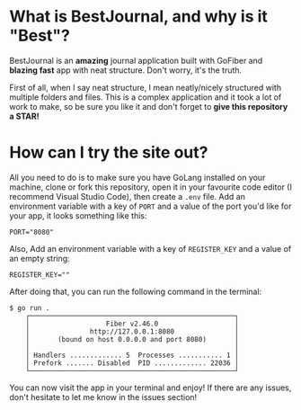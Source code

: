# What is BestJournal, and why is it "Best"?

BestJournal is an **amazing** journal application built with GoFiber and **blazing fast** app with neat structure. Don't worry, it's the truth.

First of all, when I say neat structure, I mean neatly/nicely structured with multiple folders and files. This is a complex application and it took a lot of work to make, so be sure you like it and don't forget to **give this repository a STAR!**

# How can I try the site out?

All you need to do is to make sure you have GoLang installed on your machine, clone or fork this repository, open it in your favourite code editor (I recommend Visual Studio Code), then create a `.env` file. Add an environment variable with a key of `PORT` and a value of the port you'd like for your app, it looks something like this:

```env
PORT="8080"
```

Also, Add an environment variable with a key of `REGISTER_KEY` and a value of an empty string:

```env
REGISTER_KEY=""
```

After doing that, you can run the following command in the terminal:

```shell
$ go run .
    ┌───────────────────────────────────────────────────┐
    │                   Fiber v2.46.0                   │
    │               http://127.0.0.1:8080               │
    │       (bound on host 0.0.0.0 and port 8080)       │
    │                                                   │
    │ Handlers ............. 5  Processes ........... 1 │
    │ Prefork ....... Disabled  PID ............. 22036 │
    └───────────────────────────────────────────────────┘
```

You can now visit the app in your terminal and enjoy! If there are any issues, don't hesitate to let me know in the issues section!
